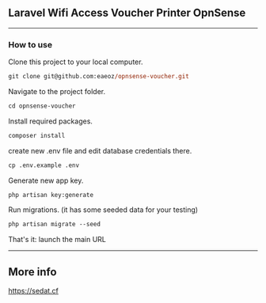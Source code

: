 ## Laravel Wifi Access Voucher Printer OpnSense


-----

### How to use

Clone this project to your local computer.

```ps
git clone git@github.com:eaeoz/opnsense-voucher.git
```

Navigate to the project folder.

```ps
cd opnsense-voucher
```

Install required packages.

```ps
composer install
```

create new .env file and edit database credentials there.

```ps
cp .env.example .env
```

Generate new app key.

```ps
php artisan key:generate
```

Run migrations. (it has some seeded data for your testing)

```ps
php artisan migrate --seed
```

That's it: launch the main URL

---

## More info

https://sedat.cf
